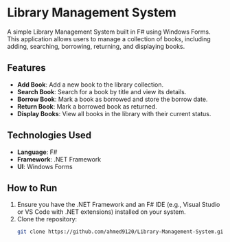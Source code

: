 # Library Management System

A simple Library Management System built in F# using Windows Forms. This application allows users to manage a collection of books, including adding, searching, borrowing, returning, and displaying books.

## Features

- **Add Book**: Add a new book to the library collection.
- **Search Book**: Search for a book by title and view its details.
- **Borrow Book**: Mark a book as borrowed and store the borrow date.
- **Return Book**: Mark a borrowed book as returned.
- **Display Books**: View all books in the library with their current status.

## Technologies Used

- **Language**: F#
- **Framework**: .NET Framework
- **UI**: Windows Forms

## How to Run

1. Ensure you have the .NET Framework and an F# IDE (e.g., Visual Studio or VS Code with .NET extensions) installed on your system.
2. Clone the repository:
   ```bash
   git clone https://github.com/ahmed9120/Library-Management-System.git
